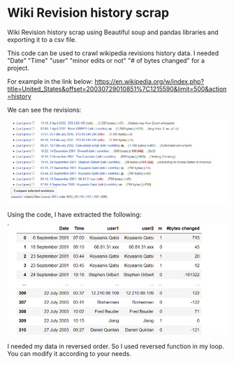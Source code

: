 # Wiki Revision history scrap

Wiki Revision history scrap using Beautiful soup and pandas libraries and exporting it to a csv file.

This code can be used to crawl wikipedia revisions history data. 
I needed "Date" "Time" "user" "minor edits or not" "# of bytes changed" for a project. 

For example in the link below: 
https://en.wikipedia.org/w/index.php?title=United_States&offset=20030729010851%7C1215590&limit=500&action=history 


We can see the revisions:

![](img/webscrapB.PNG)


Using the code, I have extracted the following:

![](img/webScrapA.PNG)

I needed my data in reversed order. So I used reversed function in my loop. You can modify it according to your needs.
